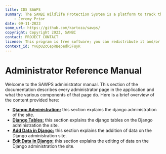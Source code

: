 ```yaml
---
title: IDS SAWPS
summary: The SANBI Wildlife Protection System is a platform to track the population levels of endangered wildlife.
    - Jeremy Prior
date: 09-11-2023
some_url: https://github.com/kartoza/sawps/
copyright: Copyright 2023, SANBI
contact: PROJECT_CONTACT
license: This program is free software; you can redistribute it and/or modify it under the terms of the GNU Affero General Public License as published by the Free Software Foundation; either version 3 of the License, or (at your option) any later version.
context_id: Yv6pU2cCepRBepedk5FuyR
---
```


# Administrator Reference Manual

Welcome to the SAWPS administrator manual. This section of the documentation describes every administrator page in the application and what the various components of that page do. Here is a brief overview of the content provided here:

* **[Django Administration:](./django-admin.md)** this section explains the django administration of the site.
* **[Django Tables:](./django-table.md)** this section explains the django tables on the Django administration the site.
* **[Add Data in Django:](./django-add-data.md)** this section explains the addition of data on the Django administration site.
* **[Edit Data in Django:](./django-change-data.md)** this section explains the editing of data on the Django administration the site.
